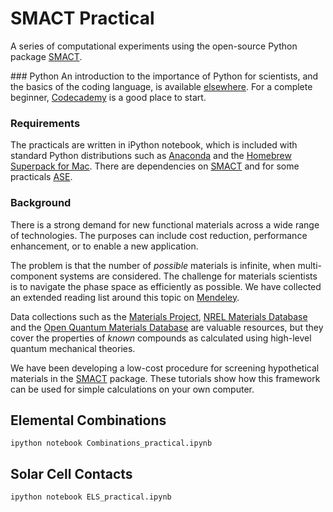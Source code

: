 # SMACT Practical
A series of computational experiments using the open-source Python package [SMACT](https://github.com/WMD-group/smact).

### Python
An introduction to the importance of Python for scientists, and the basics of the coding language, is available [elsewhere](https://www.researchgate.net/profile/Brian_Toby/publication/269995603_Why_scientists_should_learn_to_program_in_Python/links/549dbd610cf2b803713a7bec.pdf). For a complete beginner, [Codecademy](https://www.codecademy.com/learn/python) is a good place to start. 

### Requirements
The practicals are written in iPython notebook, which is included with standard Python distributions such as [Anaconda](https://www.continuum.io/downloads) and the [Homebrew Superpack for Mac](http://stronginference.com/ScipySuperpack/). There are dependencies on [SMACT](https://github.com/WMD-group/smact) and for some practicals [ASE](https://wiki.fysik.dtu.dk/ase/).

### Background
There is a strong demand for new functional materials across a wide range of technologies. The purposes can include cost reduction, performance enhancement, or to enable a new application. 

The problem is that the number of *possible* materials is infinite, when multi-component systems are considered. The challenge for materials scientists is to navigate the phase space as efficiently as possible. We have collected an extended reading list around this topic on [Mendeley](https://www.mendeley.com/groups/8113991/materials-design/overview/). 

Data collections such as the [Materials Project](https://www.materialsproject.org), [NREL Materials Database](http://materials.nrel.gov) and the [Open Quantum Materials Database](http://oqmd.org) are valuable resources, but they cover the properties of *known* compounds as calculated using high-level quantum mechanical theories.

We have been developing a low-cost procedure for screening hypothetical materials in the [SMACT](https://github.com/WMD-group/SMACT) package. These tutorials show how this framework can be used for simple calculations on your own computer. 

## Elemental Combinations
```
ipython notebook Combinations_practical.ipynb
```

## Solar Cell Contacts
```
ipython notebook ELS_practical.ipynb
```
